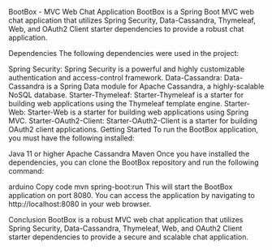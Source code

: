 BootBox - MVC Web Chat Application
BootBox is a Spring Boot MVC web chat application that utilizes Spring Security, Data-Cassandra, Thymeleaf, Web, and OAuth2 Client starter dependencies to provide a robust chat application.

Dependencies
The following dependencies were used in the project:

Spring Security: Spring Security is a powerful and highly customizable authentication and access-control framework.
Data-Cassandra: Data-Cassandra is a Spring Data module for Apache Cassandra, a highly-scalable NoSQL database.
Starter-Thymeleaf: Starter-Thymeleaf is a starter for building web applications using the Thymeleaf template engine.
Starter-Web: Starter-Web is a starter for building web applications using Spring MVC.
Starter-OAuth2-Client: Starter-OAuth2-Client is a starter for building OAuth2 client applications.
Getting Started
To run the BootBox application, you must have the following installed:

Java 11 or higher
Apache Cassandra
Maven
Once you have installed the dependencies, you can clone the BootBox repository and run the following command:

arduino
Copy code
mvn spring-boot:run
This will start the BootBox application on port 8080. You can access the application by navigating to http://localhost:8080 in your web browser.

Conclusion
BootBox is a robust MVC web chat application that utilizes Spring Security, Data-Cassandra, Thymeleaf, Web, and OAuth2 Client starter dependencies to provide a secure and scalable chat application.
